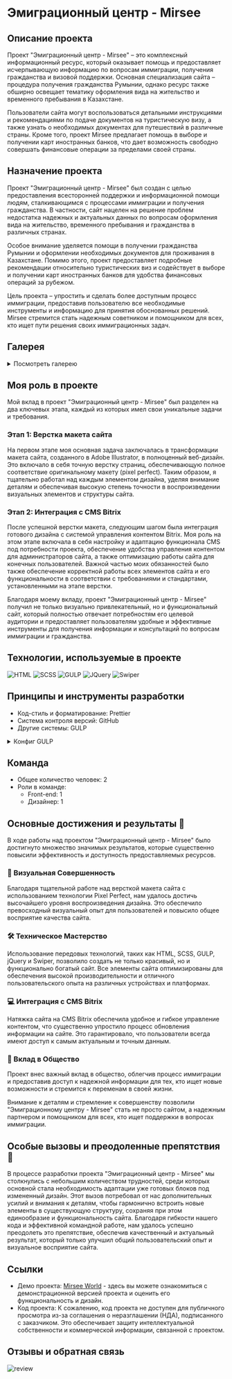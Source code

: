 # Эмиграционный центр - Mirsee

## Описание проекта

Проект "Эмиграционный центр - Mirsee" – это комплексный информационный ресурс, который оказывает помощь и предоставляет исчерпывающую информацию по вопросам иммиграции, получения гражданства и визовой поддержки. Основная специализация сайта – процедура получения гражданства Румынии, однако ресурс также обширно освещает тематику оформления вида на жительство и временного пребывания в Казахстане.

Пользователи сайта могут воспользоваться детальными инструкциями и рекомендациями по подаче документов на туристическую визу, а также узнать о необходимых документах для путешествий в различные страны. Кроме того, проект Mirsee предлагает помощь в выборе и получении карт иностранных банков, что дает возможность свободно совершать финансовые операции за пределами своей страны.

## Назначение проекта

Проект "Эмиграционный центр - Mirsee" был создан с целью предоставления всесторонней поддержки и информационной помощи людям, сталкивающимся с процессами иммиграции и получения гражданства. В частности, сайт нацелен на решение проблем недостатка надежных и актуальных данных по вопросам оформления вида на жительство, временного пребывания и гражданства в различных странах.

Особое внимание уделяется помощи в получении гражданства Румынии и оформлении необходимых документов для проживания в Казахстане. Помимо этого, проект предоставляет подробные рекомендации относительно туристических виз и содействует в выборе и получении карт иностранных банков для удобства финансовых операций за рубежом.

Цель проекта – упростить и сделать более доступным процесс иммиграции, предоставив пользователю все необходимые инструменты и информацию для принятия обоснованных решений. Mirsee стремится стать надежным советником и помощником для всех, кто ищет пути решения своих иммиграционных задач.


## Галерея

<details>
  <summary>Посмотреть галерею</summary>
  
  ![Изображение 1](https://github.com/BrepeX/mirsee/blob/main/screen%201.png)
  ![Изображение 2](https://github.com/BrepeX/mirsee/blob/main/screen%202.png)
  ![Изображение 3](https://github.com/BrepeX/mirsee/blob/main/screen%203.png)
  ![Изображение 4](https://github.com/BrepeX/mirsee/blob/main/screen%204.png)
</details>

## Моя роль в проекте

Мой вклад в проект "Эмиграционный центр - Mirsee" был разделен на два ключевых этапа, каждый из которых имел свои уникальные задачи и требования.

### Этап 1: Верстка макета сайта
На первом этапе моя основная задача заключалась в трансформации макета сайта, созданного в Adobe Illustrator, в полноценный веб-дизайн. Это включало в себя точную верстку страниц, обеспечивающую полное соответствие оригинальному макету (pixel perfect). Таким образом, я тщательно работал над каждым элементом дизайна, уделяя внимание деталям и обеспечивая высокую степень точности в воспроизведении визуальных элементов и структуры сайта.

### Этап 2: Интеграция с CMS Bitrix
После успешной верстки макета, следующим шагом была интеграция готового дизайна с системой управления контентом Bitrix. Моя роль на этом этапе включала в себя настройку и адаптацию функционала CMS под потребности проекта, обеспечение удобства управления контентом для администраторов сайта, а также оптимизацию работы сайта для конечных пользователей. Важной частью моих обязанностей было также обеспечение корректной работы всех элементов сайта и его функциональности в соответствии с требованиями и стандартами, установленными на этапе верстки.

Благодаря моему вкладу, проект "Эмиграционный центр - Mirsee" получил не только визуально привлекательный, но и функциональный сайт, который полностью отвечает потребностям его целевой аудитории и предоставляет пользователям удобные и эффективные инструменты для получения информации и консультаций по вопросам иммиграции и гражданства.

## Технологии, используемые в проекте

![HTML](https://img.shields.io/badge/HTML-E34F26?style=flat-square&logo=html5&logoColor=white)
![SCSS](https://img.shields.io/badge/SCSS-CC6699?style=flat-square&logo=sass&logoColor=white)
![GULP](https://img.shields.io/badge/GULP-CF4647?style=flat-square&logo=gulp&logoColor=white)
![JQuery](https://img.shields.io/badge/JQuery-0769AD?style=flat-square&logo=jquery&logoColor=white)
![Swiper](https://img.shields.io/badge/Swiper-6332F6?style=flat-square&logo=swiper&logoColor=white)


## Принципы и инструменты разработки
- Код-стиль и форматирование: Prettier
- Система контроля версий: GitHub
- Другие системы: GULP
<details>
  <summary>Конфиг GULP</summary>

  ```javascript
    const { series, parallel } = require('gulp');
    const gulp = require('gulp');
    const browserSync = require('browser-sync').create();
    const autoprefixer = require('gulp-autoprefixer');
    const sass = require('gulp-sass')(require('sass'));
    const rename = require('gulp-rename');
    gulp
    gulp.task('serve', () => {
        browserSync.init({
            server: 'public'
        });
        browserSync.watch('public/**/*.*').on('change', browserSync.reload);
    });
    
    gulp.task('autoprefixer', () => {
        return gulp.src('src/css/*.css')
        .pipe(autoprefixer({
            overrideBrowserslist: ['last 20 version'],
            cascade: false
        }))
        .pipe(gulp.dest('public/css/'));
    });
    
    gulp.task('sasstocss', function() {
        return gulp.src('src/scss/*.scss')
        .pipe(sass({
            outputStyle: 'compressed'
        }))
        .pipe(rename({suffix: '.min'}))
        .pipe(gulp.dest('src/css/'));
    });
    
    gulp.task('checkpref', () => {
        gulp.watch('src/css/*.css', series('autoprefixer'));
    });
    
    gulp.task('checksass', () => {
        gulp.watch('src/scss/*.scss', series('sasstocss'));
    });
    
    gulp.task('default', series(parallel('checksass', 'serve', 'checkpref')));
  ```
</details>

## Команда
- Общее количество человек: 2
- Роли в команде:
  - Front-end: 1
  - Дизайнер: 1

## Основные достижения и результаты 🚀

В ходе работы над проектом "Эмиграционный центр - Mirsee" было достигнуто множество значимых результатов, которые существенно повысили эффективность и доступность предоставляемых ресурсов.

### 🎨 Визуальная Совершенность
Благодаря тщательной работе над версткой макета сайта с использованием технологии Pixel Perfect, нам удалось достичь высочайшего уровня воспроизведения дизайна. Это обеспечило превосходный визуальный опыт для пользователей и повысило общее восприятие качества сайта.

### 🛠 Техническое Мастерство
Использование передовых технологий, таких как HTML, SCSS, GULP, jQuery и Swiper, позволило создать не только красивый, но и функционально богатый сайт. Все элементы сайта оптимизированы для обеспечения высокой производительности и отличного пользовательского опыта на различных устройствах и платформах.

### 💻 Интеграция с CMS Bitrix
Натяжка сайта на CMS Bitrix обеспечила удобное и гибкое управление контентом, что существенно упростило процесс обновления информации на сайте. Это гарантировало, что пользователи всегда имеют доступ к самым актуальным и точным данным.

### 🌟 Вклад в Общество
Проект внес важный вклад в общество, облегчив процесс иммиграции и предоставив доступ к надежной информации для тех, кто ищет новые возможности и стремится к переменам в своей жизни.

Внимание к деталям и стремление к совершенству позволили "Эмиграционному центру - Mirsee" стать не просто сайтом, а надежным партнером и помощником для всех, кто ищет поддержки в вопросах иммиграции.


## Особые вызовы и преодоленные препятствия 💪

В процессе разработки проекта "Эмиграционный центр - Mirsee" мы столкнулись с небольшим количеством трудностей, среди которых основной стала необходимость адаптации уже готовых блоков под измененный дизайн. Этот вызов потребовал от нас дополнительных усилий и внимания к деталям, чтобы гармонично встроить новые элементы в существующую структуру, сохраняя при этом единообразие и функциональность сайта. Благодаря гибкости нашего кода и эффективной командной работе, нам удалось успешно преодолеть это препятствие, обеспечив качественный и актуальный результат, который только улучшил общий пользовательский опыт и визуальное восприятие сайта.


## Ссылки

- Демо проекта: [Mirsee World](http://mirsee.world) - здесь вы можете ознакомиться с демонстрационной версией проекта и оценить его функциональность и дизайн.
- Код проекта: К сожалению, код проекта не доступен для публичного просмотра из-за соглашения о неразглашении (НДА), подписанного с заказчиком. Это обеспечивает защиту интеллектуальной собственности и коммерческой информации, связанной с проектом.


## Отзывы и обратная связь
![review](https://github.com/BrepeX/mirsee/blob/main/review.png)
